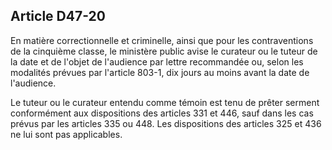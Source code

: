 Article D47-20
----
En matière correctionnelle et criminelle, ainsi que pour les contraventions de
la cinquième classe, le ministère public avise le curateur ou le tuteur de la
date et de l'objet de l'audience par lettre recommandée ou, selon les modalités
prévues par l'article 803-1, dix jours au moins avant la date de l'audience.

Le tuteur ou le curateur entendu comme témoin est tenu de prêter serment
conformément aux dispositions des articles 331 et 446, sauf dans les cas prévus
par les articles 335 ou 448. Les dispositions des articles 325 et 436 ne lui
sont pas applicables.

